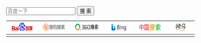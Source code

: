 

<div id="mysearch" class="mysearch">
    <input id="mysearch_input" name="mysearch_input" placeholder="百度一下">
    <button id="mysearch_button" type="button" onclick="mysearch_submit()">搜 索</button>
</div>



| <a href="https://www.baidu.com/" target="_blank"><img src="images/home/baidu.png" height="25px"></img></a> | <a href="https://www.sogou.com/" target="_blank"><img src="images/home/sougou_300x116.png" height="25px"></img></a> | <a href="https://www.so.com/" target="_blank"><img src="images/home/360s.png" height="25px"></img></a> | <a href="https://cn.bing.com/" target="_blank"><img src="images/home/bing.png" height="25px"></img></a> | <a href="https://www.chinaso.com/" target="_blank"><img src="images/home/china.png" height="25px"></img></a> | <a href="https://m.sm.cn/" target="_blank"><img src="images/home/sm.png" height="25px"></img></a> |
| ------------------------------------------------------------ | :----------------------------------------------------------: | :----------------------------------------------------------: | ------------------------------------------------------------ | ------------------------------------------------------------ | ------------------------------------------------------------ |
|                                                              |                                                              |                                                              |                                                              |                                                              |                                                              |










